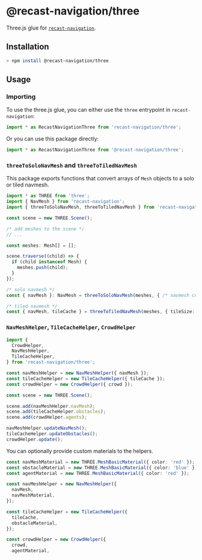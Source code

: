 # @recast-navigation/three

Three.js glue for [`recast-navigation`](https://github.com/isaac-mason/recast-navigation-js/tree/main/packages/recast-navigation).

## Installation

```bash
> npm install @recast-navigation/three
```

## Usage

### Importing

To use the three.js glue, you can either use the `three` entrypoint in `recast-navigation`:

```ts
import * as RecastNavigationThree from 'recast-navigation/three';
```

Or you can use this package directly:

```ts
import * as RecastNavigationThree from '@recast-navigation/three';
```

### `threeToSoloNavMesh` and `threeToTiledNavMesh`

This package exports functions that convert arrays of `Mesh` objects to a solo or tiled navmesh.

```ts
import * as THREE from 'three';
import { NavMesh } from 'recast-navigation';
import { threeToSoloNavMesh, threeToTiledNavMesh } from 'recast-navigation/three';

const scene = new THREE.Scene();

/* add meshes to the scene */
// ...

const meshes: Mesh[] = [];

scene.traverse((child) => {
  if (child instanceof Mesh) {
    meshes.push(child);
  }
});

/* solo navmesh */
const { navMesh }: NavMesh = threeToSoloNavMesh(meshes, { /* navmesh config */ }});

/* tiled navmesh */
const { navMesh, tileCache } = threeToTiledNavMesh(meshes, { tileSize: 16 }});
```

### `NavMeshHelper`, `TileCacheHelper`, `CrowdHelper`

```ts
import {
  CrowdHelper,
  NavMeshHelper,
  TileCacheHelper,
} from 'recast-navigation/three';

const navMeshHelper = new NavMeshHelper({ navMesh });
const tileCacheHelper = new TileCacheHelper({ tileCache });
const crowdHelper = new CrowdHelper({ crowd });

const scene = new THREE.Scene();

scene.add(navMeshHelper.navMesh);
scene.add(tileCacheHelper.obstacles);
scene.add(crowdHelper.agents);

navMeshHelper.updateNavMesh();
tileCacheHelper.updateObstacles();
crowdHelper.update();
```

You can optionally provide custom materials to the helpers.

```ts
const navMeshMaterial = new THREE.MeshBasicMaterial({ color: 'red' });
const obstacleMaterial = new THREE.MeshBasicMaterial({ color: 'blue' });
const agentMaterial = new THREE.MeshBasicMaterial({ color: 'red' });

const navMeshHelper = new NavMeshHelper({
  navMesh,
  navMeshMaterial,
});

const tileCacheHelper = new TileCacheHelper({
  tileCache,
  obstacleMaterial,
});

const crowdHelper = new CrowdHelper({
  crowd,
  agentMaterial,
```
